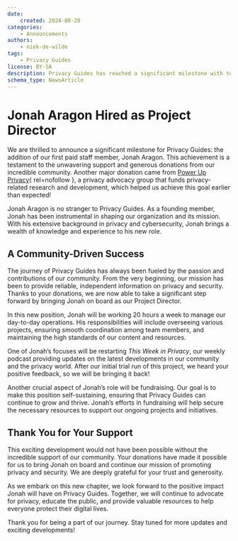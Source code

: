 ```yaml
---
date:
    created: 2024-08-20
categories:
    - Announcements
authors:
    - niek-de-wilde
tags:
    - Privacy Guides
license: BY-SA
description: Privacy Guides has reached a significant milestone with today's hire of our first employee, Project Director Jonah Aragon.
schema_type: NewsArticle
---
```


# Jonah Aragon Hired as Project Director

We are thrilled to announce a significant milestone for Privacy Guides: the addition of our first paid staff member, Jonah Aragon. This achievement is a testament to the unwavering support and generous donations from our incredible community. Another major donation came from [Power Up Privacy](https://powerupprivacy.com/){ rel=nofollow }, a privacy advocacy group that funds privacy-related research and development, which helped us achieve this goal earlier than expected!<!-- more -->

Jonah Aragon is no stranger to Privacy Guides. As a founding member, Jonah has been instrumental in shaping our organization and its mission. With his extensive background in privacy and cybersecurity, Jonah brings a wealth of knowledge and experience to his new role.

## A Community-Driven Success

The journey of Privacy Guides has always been fueled by the passion and contributions of our community. From the very beginning, our mission has been to provide reliable, independent information on privacy and security. Thanks to your donations, we are now able to take a significant step forward by bringing Jonah on board as our Project Director.

In this new position, Jonah will be working 20 hours a week to manage our day-to-day operations. His responsibilities will include overseeing various projects, ensuring smooth coordination among team members, and maintaining the high standards of our content and resources.

One of Jonah’s focuses will be restarting *This Week in Privacy*, our weekly podcast providing updates on the latest developments in our community and the privacy world. After our initial trial run of this project, we heard your positive feedback, so we will be bringing it back!

Another crucial aspect of Jonah’s role will be fundraising. Our goal is to make this position self-sustaining, ensuring that Privacy Guides can continue to grow and thrive. Jonah’s efforts in fundraising will help secure the necessary resources to support our ongoing projects and initiatives.

## Thank You for Your Support

This exciting development would not have been possible without the incredible support of our community. Your donations have made it possible for us to bring Jonah on board and continue our mission of promoting privacy and security. We are deeply grateful for your trust and generosity.

As we embark on this new chapter, we look forward to the positive impact Jonah will have on Privacy Guides. Together, we will continue to advocate for privacy, educate the public, and provide valuable resources to help everyone protect their digital lives.

Thank you for being a part of our journey. Stay tuned for more updates and exciting developments!
